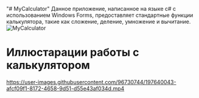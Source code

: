 "# MyCalculator" 
Данное приложение, написанное на языке с# с использованием Windows Forms, предоставляет стандартные функции калькулятора, такие как сложение, деление, умножение и вычитание.
![MyCalculator](https://user-images.githubusercontent.com/96730744/197638419-24e94850-41a7-46f9-bd4c-c23a7d48ad52.png)
# Иллюстарации работы с калькулятором
https://user-images.githubusercontent.com/96730744/197640043-afcf09f1-8172-4658-9d51-d55e43af034d.mp4


